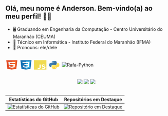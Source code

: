 ## Olá, meu nome é Anderson. Bem-vindo(a) ao meu perfil! 🧑‍💻

- 🖥️ Graduando em Engenharia da Computação - Centro Universitário do Maranhão (CEUMA)
- 📱 Técnico em Informática - Instituto Federal do Maranhão (IFMA)
- 👤 Pronouns: ele/dele

<div style="display: inline_block"><br>
  <img align="center" alt="Rafa-HTML" height="30" width="40" src="https://raw.githubusercontent.com/devicons/devicon/master/icons/html5/html5-original.svg">
  <img align="center" alt="Rafa-CSS" height="30" width="40" src="https://raw.githubusercontent.com/devicons/devicon/master/icons/css3/css3-original.svg">
  <img align="center" alt="Rafa-Js" height="30" width="40" src="https://raw.githubusercontent.com/devicons/devicon/master/icons/javascript/javascript-plain.svg">
  <img align="center" alt="Rafa-Python" height="30" width="40" src="https://raw.githubusercontent.com/devicons/devicon/master/icons/python/python-original.svg">
  <img align="center" alt="Rafa-Python" height="30" width="40" src="https://cdn.jsdelivr.net/gh/devicons/devicon@latest/icons/java/java-original-wordmark.svg" />


</div>
  
  ##
 
<div align="center"> 
  <a href="https://www.instagram.com/andersxyy/" target="_blank"><img src="https://img.shields.io/badge/-Instagram-%23E4405F?style=for-the-badge&logo=instagram&logoColor=white" target="_blank"></a>
  <a href = "mailto:andersonhum1234@gmail.com"><img src="https://img.shields.io/badge/-Gmail-%23333?style=for-the-badge&logo=gmail&logoColor=white" target="_blank"></a>
  <a href="https://www.linkedin.com/in/anderson-humberto-1423172b7/" target="_blank"><img src="https://img.shields.io/badge/-LinkedIn-%230077B5?style=for-the-badge&logo=linkedin&logoColor=white" target="_blank"></a> 
  
</div>

<br>

<div align="center">

| Estatísticas do GitHub | Repositórios em Destaque |
|:----------------------:|:------------------------:|
| ![Estatísticas do GitHub](https://github-readme-stats.vercel.app/api?username=andersonmatoss&show_icons=true&hide=contribs,prs&cache_seconds=86400&theme=swift) | ![Repositório em Destaque](https://github-readme-stats.vercel.app/api/pin/?username=andersonmatoss&repo=andersonmatoss&cache_seconds=86400&theme=graywhite) |

</div>
